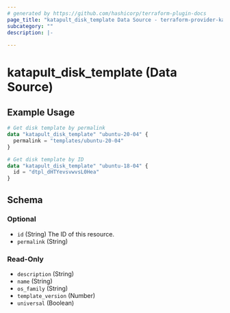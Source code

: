 ```yaml
---
# generated by https://github.com/hashicorp/terraform-plugin-docs
page_title: "katapult_disk_template Data Source - terraform-provider-katapult"
subcategory: ""
description: |-
  
---
```


# katapult_disk_template (Data Source)



## Example Usage

```terraform
# Get disk template by permalink
data "katapult_disk_template" "ubuntu-20-04" {
  permalink = "templates/ubuntu-20-04"
}

# Get disk template by ID
data "katapult_disk_template" "ubuntu-18-04" {
  id = "dtpl_dHTYevsvwvsL0Hea"
}
```

<!-- schema generated by tfplugindocs -->
## Schema

### Optional

- `id` (String) The ID of this resource.
- `permalink` (String)

### Read-Only

- `description` (String)
- `name` (String)
- `os_family` (String)
- `template_version` (Number)
- `universal` (Boolean)


